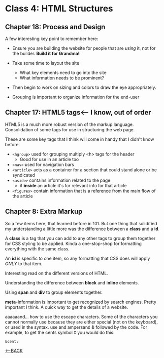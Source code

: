 # Class 4: HTML Structures

## Chapter 18: Process and Design

A few interesting key point to remember here:

+ Ensure you are building the website for people that are *using* it, not for the builder.  **Build it for Grandma!**

+ Take some time to layout the site
  + What key elements need to go into the site
  + What information needs to be prominent?
+ Then begin to work on sizing and colors to draw the eye appropriately.  

+ Grouping is important to organize information for the end-user

## Chapter 17: HTML5 tags<-- I know, out of order

HTML5 is a much more robust version of the markup language.  Consolidation of some tags for use in structuring the web page.

These are some key tags that I think will come in handy that I didn't know before.

+ `<hgroup>` used for grouping multiply &lt;h&gt; tags for the header
  + Good for use in an article too
+ `<nav>` used for navigation bars
+ `<article>` acts as a container for a section that could stand alone or be syndicated
+ `<aside>` contains information related to the page
  + if **inside** an article it's for relevant info for that article
+ `<figures>` contain information that is a reference from the main flow of the article

## Chapter 8: Extra Markup

So a few items here, that learned before in 101.  But one thing that solidified my understanding a little more was the difference between a **class** and a **id**.

A **class** is a tag that you can add to any other tags to group them together for CSS styling to be applied.  Kinda a one-stop-shop for formatting everything with the same class.

An **id** is specific to one item, so any formatting that CSS does will apply *ONLY* to that item.

Interesting read on the different versions of HTML.

Understanding the difference between **block** and **inline** elements.

Using **span** and  **div** to group elements together.

**meta**-information is important to get recognized by search engines.  Pretty important I think.  A quick way to get the details of a website.

aaaaaand... how to use the escape characters. Some of the characters you cannot normally use because they are either special (not on the keyboard), or used in the syntax.  use and ampersand & followed by the code.  For example, to get the cents symbol &cent; you would do this:

```&cent;```

[<--BACK](README.md)